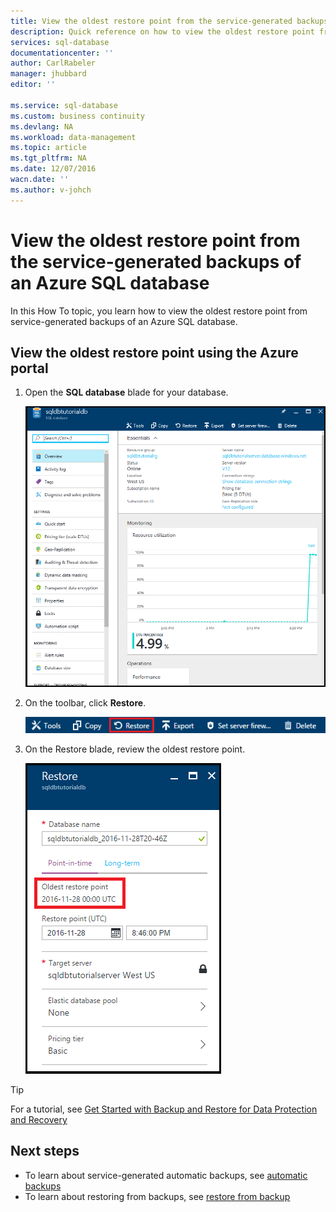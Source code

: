 ```yaml
---
title: View the oldest restore point from the service-generated backups of an Azure SQL database | Azure
description: Quick reference on how to view the oldest restore point from the service-generated backups of a database
services: sql-database
documentationcenter: ''
author: CarlRabeler
manager: jhubbard
editor: ''

ms.service: sql-database
ms.custom: business continuity
ms.devlang: NA
ms.workload: data-management
ms.topic: article
ms.tgt_pltfrm: NA
ms.date: 12/07/2016
wacn.date: ''
ms.author: v-johch
---
```


# View the oldest restore point from the service-generated backups of an Azure SQL database

In this How To topic, you learn how to view the oldest restore point from service-generated backups of an Azure SQL database.

## View the oldest restore point using the Azure portal

1. Open the **SQL database** blade for your database.

    ![new sample db blade](./media/sql-database-get-started/new-sample-db-blade.png)

2. On the toolbar, click **Restore**.

    ![restore toolbar](./media/sql-database-get-started-backup-recovery/restore-toolbar.png)

3. On the Restore blade, review the oldest restore point.

    ![oldest restore point](./media/sql-database-get-started-backup-recovery/oldest-restore-point.png)

> [!TIP]
> For a tutorial, see [Get Started with Backup and Restore for Data Protection and Recovery](./sql-database-get-started-backup-recovery.md)
>

## Next steps

- To learn about service-generated automatic backups, see [automatic backups](./sql-database-automated-backups.md)
- To learn about restoring from backups, see [restore from backup](./sql-database-recovery-using-backups.md)